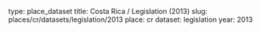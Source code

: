 type: place_dataset
title: Costa Rica / Legislation (2013)
slug: places/cr/datasets/legislation/2013
place: cr
dataset: legislation
year: 2013
